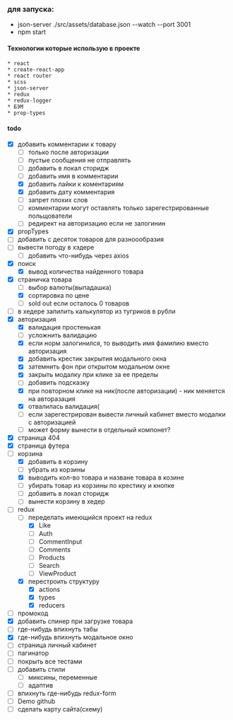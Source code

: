 ### для запуска:
* json-server ./src/assets/database.json --watch --port 3001
* npm start


#### Технологии которые использую в проекте
    * react 
    * create-react-app 
    * react router
    * scss 
    * json-server 
    * redux 
    * redux-logger 
    * БЭМ
    * prop-types


#### todo
 * [x] добавить комментарии к товару
   * [ ] только после авторизации
   * [ ] пустые сообщения не отправлять
   * [ ] добавить в локал сторидж
   * [ ] добавить имя в комментарии
   * [x] добавить лайки к коментариям
   * [x] добавить дату комментария
   * [ ] запрет плохих слов
   * [ ] комментарии могут оставлять только зарегестрированные польщователи
   * [ ] редирект на авторизацию если не залогинин 
 * [x] propTypes
 * [ ] добавить с десяток товаров для разноообразия
 * [ ] вывести погоду в хэдере
   * [ ] добавить что-нибудь через axios
 * [x] поиск
   * [x] вывод количества найденного товара
 * [x] страничка товара
   * [ ] выбор валюты(выпадашка)
   * [x] сортировка по цене
   * [ ] sold out если осталось 0 товаров
 * [ ] в хедере запилить калькулятор из тугриков в рубли 
 * [x] авторизация
   * [x] валидация простенькая
   * [ ] усложнить валидацию
   * [x] если норм залогинился, то выводить имя фамилию вместо авторизация
   * [x] добавить крестик закрытия модального окна
   * [x] затемнить фон при открытом модальном окне
   * [x] закрыть модалку при клике за ее пределы 
   * [ ] добавить подсказку
   * [x] при повторном клике на ник(после авторизации) - ник меняется на авторазация 
   * [x] отвалилась валидация(
   * [ ] если зарегестрирован вывести личный кабинет вместо модалки с авторизацией 
   * [ ] может форму вынести в отдельный компонет?
 * [x] страница 404 
 * [x] страница футера
 * [ ] корзина
   * [x] добавить в корзину
   * [ ] убрать из корзины
   * [x] выводить кол-во товара и назване товара в козине
   * [ ] убирать товар из корзины по крестику и кнопке
   * [ ] добавить в локал сторидж
   * [ ] вынести корзину в хедер
 * [ ] redux
   * [ ] переделать имеющийся проект на redux
     * [x] Like
     * [ ] Auth
     * [ ] CommentInput
     * [ ] Comments
     * [ ] Products
     * [ ] Search
     * [ ] ViewProduct
   * [x] перестроить структуру
     * [x] actions
     * [x] types
     * [x] reducers
 * [ ] промокод
 * [x] добавить спинер при загрузке товара
 * [ ] где-нибудь впихнуть табы
 * [x] где-нибудь впихнуть модальное окно
 * [ ] страница личный кабинет
 * [ ] пагинатор
 * [ ] покрыть все тестами
 * [ ] добавить стили
   * [ ] миксины, переменные
   * [ ] адаптив
 * [ ] впихнуть где-нибудь redux-form  
 * [ ] Demo github 
 * [ ] сделать карту сайта(схему) 